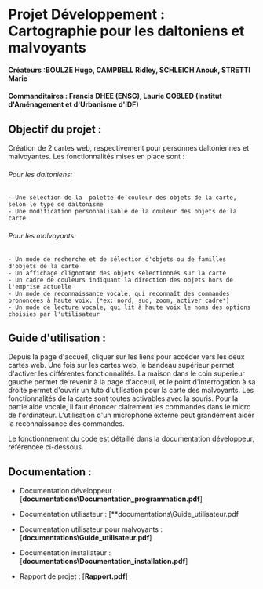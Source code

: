# Projet Développement : Cartographie pour les daltoniens et malvoyants

#### Créateurs :BOULZE Hugo, CAMPBELL Ridley, SCHLEICH Anouk, STRETTI Marie
#### Commanditaires : Francis DHEE (ENSG), Laurie GOBLED (Institut d'Aménagement et d'Urbanisme d'IDF)


## Objectif du projet : 
  Création de 2 cartes web, respectivement pour personnes daltoniennes et malvoyantes.
  Les fonctionnalités mises en place sont :
  ###### Pour les daltoniens: 
    - Une sélection de la  palette de couleur des objets de la carte, selon le type de daltonisme 
    - Une modification personnalisable de la couleur des objets de la carte
    
  ###### Pour les malvoyants: 
    - Un mode de recherche et de sélection d'objets ou de familles d'objets de la carte
    - Un affichage clignotant des objets sélectionnés sur la carte
    - Un cadre de couleurs indiquant la direction des objets hors de l'emprise actuelle
    - Un mode de reconnaissance vocale, qui reconnaît des commandes prononcées à haute voix. (*ex: nord, sud, zoom, activer cadre*) 
    - Un mode de lecture vocale, qui lit à haute voix le noms des options choisies par l'utilisateur
   
    
## Guide d'utilisation : 

 Depuis la page d'accueil, cliquer sur les liens pour accéder vers les deux cartes web. 
 Une fois sur les cartes web, le bandeau supérieur permet d'activer les différentes fonctionnalités. La maison dans le coin supérieur gauche permet de revenir à la page d'acceuil, et le point d'interrogation à sa droite permet d'ouvrir un tuto d'utilisation pour la carte des malvoyants.
 Les fonctionnalités de la carte sont toutes activables avec la souris. Pour la partie aide vocale, il faut énoncer clairement les commandes dans le micro de l'ordinateur. L'utilisation d'un microphone externe peut grandement aider la reconnaissance des commandes.
 
 Le fonctionnement du code est détaillé dans la documentation développeur, référencée ci-dessous.

## Documentation : 
 - Documentation développeur : [**documentations\Documentation_programmation.pdf**]
 
 - Documentation utilisateur : [**documentations\Guide_utilisateur.pdf
 
 - Documentation utilisateur pour malvoyants : [**documentations\Guide_utilisateur.pdf**]
 
 - Documentation installateur : [**documentations\Documentation_installation.pdf**]
 
 - Rapport de projet : [**Rapport.pdf**]
